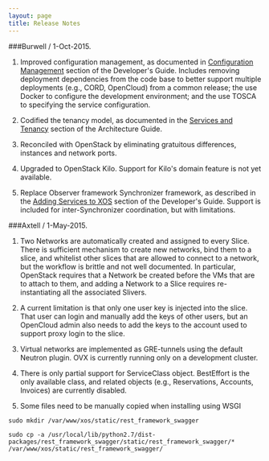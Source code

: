 ```yaml
---
layout: page
title: Release Notes
---
```


###Burwell / 1-Oct-2015.

1. Improved configuration management, as documented in [Configuration
   Management](../2_developer/#config-mgmt) section of the Developer's
   Guide. Includes removing deployment dependencies from the code base
   to better support multiple deployments (e.g., CORD, OpenCloud) from
   a common release; the use Docker to configure the development
   environment; and the use TOSCA to specifying the service
   configuration.

2. Codified the tenancy model, as documented in the [Services and
   Tenancy](../0_overview.md/#service-tenancy) section of the
   Architecture Guide.

3. Reconciled with OpenStack by eliminating gratuitous differences,
   instances and network ports.

4. Upgraded to OpenStack Kilo. Support for Kilo's domain feature
   is not yet available.

5. Replace Observer framework Synchronizer framework, as described in
   the [Adding Services to XOS](../2_developer/#adding-services)
   section of the Developer's Guide. Support is included for
   inter-Synchronizer coordination, but with limitations.

###Axtell / 1-May-2015.

1. Two Networks are automatically created and assigned to every
   Slice. There is sufficient mechanism to create new networks, bind
   them to a slice, and whitelist other slices that are allowed to
   connect to a network, but the workflow is brittle and not well
   documented. In particular, OpenStack requires that a
   Network be created before the VMs that are to attach to them, and
   adding a Network to a Slice requires re-instantiating all the
   associated Slivers.

2. A current limitation is that only one user key is injected into the
   slice. That user can login and manually add the keys of other users,
   but an OpenCloud admin also needs to add the keys to the account used
   to support proxy login to the slice.

3. Virtual networks are implemented as GRE-tunnels using the default
   Neutron plugin. OVX is currently running only on a development
   cluster.

4. There is only partial support for ServiceClass object.
   BestEffort is the only available class, and related objects
   (e.g., Reservations, Accounts, Invoices) are currently disabled.

5. Some files need to be manually copied when installing using WSGI

```
sudo mkdir /var/www/xos/static/rest_framework_swagger

sudo cp -a /usr/local/lib/python2.7/dist-packages/rest_framework_swagger/static/rest_framework_swagger/* /var/www/xos/static/rest_framework_swagger/
```



